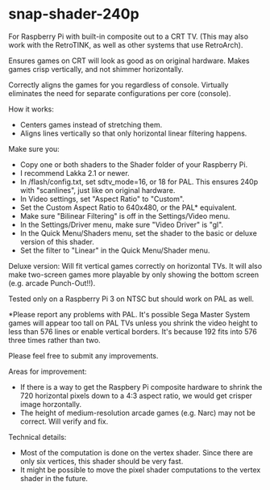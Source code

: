 # snap-shader-240p

For Raspberry Pi with built-in composite out to a CRT TV.  (This may also work with the RetroTINK, as well as other systems that use RetroArch).

Ensures games on CRT will look as good as on original hardware.  Makes games crisp vertically, and not shimmer horizontally.

Correctly aligns the games for you regardless of console.  Virtually eliminates the need for separate configurations per core (console).

How it works:
* Centers games instead of stretching them.
* Aligns lines vertically so that only horizontal linear filtering happens.

Make sure you:
* Copy one or both shaders to the Shader folder of your Raspberry Pi.
* I recommend Lakka 2.1 or newer.
* In /flash/config.txt, set sdtv_mode=16, or 18 for PAL.  This ensures 240p with "scanlines", just like on original hardware.
* In Video settings, set "Aspect Ratio" to "Custom".
* Set the Custom Aspect Ratio to 640x480, or the PAL* equivalent.
* Make sure "Bilinear Filtering" is off in the Settings/Video menu.
* In the Settings/Driver menu, make sure "Video Driver" is "gl".
* In the Quick Menu/Shaders menu, set the shader to the basic or deluxe version of this shader.
* Set the filter to "Linear" in the Quick Menu/Shader menu.

Deluxe version:
Will fit vertical games correctly on horizontal TVs.
It will also make two-screen games more playable by only showing the bottom screen (e.g. arcade Punch-Out!!).

Tested only on a Raspberry Pi 3 on NTSC but should work on PAL as well.

*Please report any problems with PAL.  It's possible Sega Master System games will appear too tall on PAL TVs unless you shrink the video height to less than 576 lines or enable vertical borders.  It's because 192 fits into 576 three times rather than two.

Please feel free to submit any improvements.

Areas for improvement:
* If there is a way to get the Raspbery Pi composite hardware to shrink the 720 horizontal pixels down to a 4:3 aspect ratio, we would get crisper image horzontally.
* The height of medium-resolution arcade games (e.g. Narc) may not be correct.  Will verify and fix.

Technical details:
* Most of the computation is done on the vertex shader.  Since there are only six vertices, this shader should be very fast.
* It might be possible to move the pixel shader computations to the vertex shader in the future.
